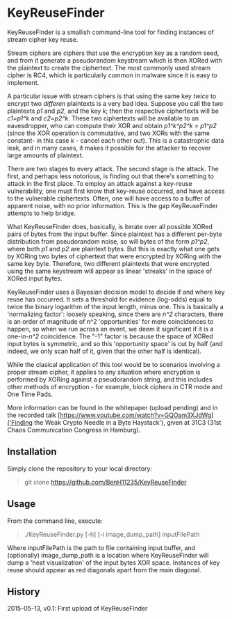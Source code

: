 # KeyReuseFinder

KeyReuseFinder is a smallish command-line tool for finding instances of stream cipher key reuse.

Stream ciphers are ciphers that use the encryption key as a random seed, and from it generate a pseudorandom keystream which is then XORed with the plaintext to create the ciphertext. The most commonly used stream cipher is RC4, which is particularly common in malware since it is easy to implement.

A particular issue with stream ciphers is that using the same key *twice* to encrypt two *differen* plaintexts is a very bad idea. Suppose you call the two plaintexts *p1* and *p2*, and the key *k*; then the respective ciphertexts will be *c1=p1^k* and *c2=p2^k*. These two ciphertexts will be available to an eavesdropper, who can compute their XOR and obtain *p1^k^p2^k = p1^p2* (since the XOR operation is commutative, and two XORs with the same constant- in this case *k* - cancel each other out). This is a catastrophic data leak, and in many cases, it makes it possible for the attacker to recover large amounts of plaintext.

There are two stages to every attack. The second stage is the attack. The first, and perhaps less notorious, is finding out that there's something to attack in the first place. To employ an attack against a key-reuse vulnerability, one must first know that key-reuse occurred, and have access to the vulnerable ciphertexts. Often, one will have access to a buffer of apparent noise, with no prior information. This is the gap KeyReuseFinder attempts to help bridge.

What KeyReuseFinder does, basically, is iterate over all possible XORed pairs of bytes from the input buffer. Since plaintext has a different per-byte distribution from pseudorandom noise, so will bytes of the form *p1^p2*, where both *p1* and *p2* are plaintext bytes. But this is exactly what one gets by XORing two bytes of ciphertext that were encrypted by XORing with the same key byte. Therefore, two different plaintexts that were encrypted using the same keystream will appear as linear 'streaks' in the space of XORed input bytes.

KeyReuseFinder uses a Bayesian decision model to decide if and where key reuse has occurred. It sets a threshold for evidence (log-odds) equal to twice the binary logarithm of the input length, minus one. This is basically a 'normalizing factor': loosely speaking, since there are *n^2* characters, there is an order of magnitude of n^2 'opportunities' for mere coincidences to happen, so when we run across an event, we deem it significant if it is a one-in-*n^2* coincidence. The "-1" factor is because the space of XORed input bytes is symmetric, and so this 'opportunity space' is cut by half (and indeed, we only scan half of it, given that the other half is identical).

While the clasical application of this tool would be to scenarios involving a proper stream cipher, it applies to any situation where encryption is performed by XORing against a pseudorandom string, and this includes other methods of encryption - for example, block ciphers in CTR mode and One Time Pads.

More information can be found in the whitepaper (upload pending) and in the recorded talk [https://www.youtube.com/watch?v=GQOam3XJdWg]('Finding the Weak Crypto Needle in a Byte Haystack'), given at 31C3 (31st Chaos Communication Congress in Hamburg).

## Installation

Simply clone the repository to your local directory:
>git clone https://github.com/BenH11235/KeyReuseFinder

## Usage

From the command line, execute:

>./KeyReuseFinder.py [-h] [-i image_dump_path] inputFilePath

Where inputFilePath is the path to file containing input buffer, and (optionally) image_dump_path is a location where KeyReuseFinder will dump a 'heat visualization' of the input bytes XOR space. Instances of key reuse should appear as red diagonals apart from the main diagonal.

## History

2015-05-13, v0.1: First upload of KeyReuseFinder

